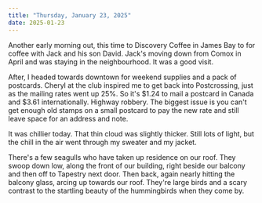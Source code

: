 ```yaml
---
title: "Thursday, January 23, 2025"
date: 2025-01-23
---
```


Another early morning out, this time to Discovery Coffee in James Bay to for coffee with Jack and his son David.  Jack's moving down from Comox in April and was staying in the neighbourhood.  It was a good visit.

After, I headed towards downtown for weekend supplies and a pack of postcards.  Cheryl at the club inspired me to get back into Postcrossing, just as the mailing rates went up 25%.  So it's $1.24 to mail a postcard in Canada and $3.61 internationally.  Highway robbery.  The biggest issue is you can't get enough old stamps on a small postcard to pay the new rate and still leave space for an address and note.

It was chillier today. That thin cloud was slightly thicker.  Still lots of light, but the chill in the air went through my sweater and my jacket.  

There's a few seagulls who have taken up residence on our roof.  They swoop down low, along the front of our building, right beside our balcony and then off to Tapestry next door.  Then back, again nearly hitting the balcony glass, arcing up towards our roof. They're large birds and a scary contrast to the startling beauty of the hummingbirds when they come by.
